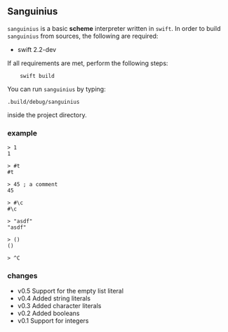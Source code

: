## Sanguinius

`sanguinius` is a basic **scheme** interpreter written in `swift`. In order to build `sanguinius` from sources, the following are required:

* swift 2.2-dev

If all requirements are met, perform the following steps:

        swift build

You can run `sanguinius` by typing:

	.build/debug/sanguinius

inside the project directory.

### example
    
    > 1
    1

    > #t
    #t

    > 45 ; a comment
    45

    > #\c
    #\c

    > "asdf"
    "asdf"

    > ()
    ()

    > ^C

### changes

* v0.5   Support for the empty list literal
* v0.4   Added string literals
* v0.3   Added character literals
* v0.2   Added booleans
* v0.1   Support for integers

